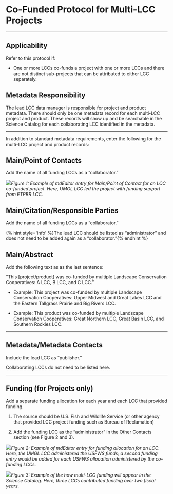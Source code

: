 # Co-Funded Protocol for Multi-LCC Projects

---

## Applicability

Refer to this protocol if:

* One or more LCCs co-funds a project with one or more LCCs and there are not distinct sub-projects that can be attributed to either LCC separately.

## Metadata Responsibility

The lead LCC data manager is responsible for project and product metadata. There should only be one metadata record for each multi-LCC project and product. These records will show up and be searchable in the Science Catalog for each collaborating LCC identified in the metadata.

---

In addition to standard metadata requirements, enter the following for the multi-LCC project and product records:

## Main/Point of Contacts

Add the name of all funding LCCs as a “collaborator.”

![](https://lh3.googleusercontent.com/SmpEd4mpmmMhWgQCiUf5yRg6EIM-iaNp1uhg_mzhd9bWyH1qHAsIaFgfH145AAqMd3DU7d6f5XacR3LR2NsTpO70Icwk0AaeIzSg79oK8EFvXTAD0XiL3sh4t-vLQCWPFmiUOHWb)_Figure 1: Example of mdEditor entry for Main/Point of Contact for an LCC co-funded project. Here, UMGL LCC led the project with funding support from ETPBR LCC._

## Main/Citation/Responsible Parties

Add the name of all funding LCCs as a “collaborator.”

{% hint style='info' %}The lead LCC should be listed as “administrator” and does not need to be added again as a “collaborator.”{% endhint %}


## Main/Abstract

Add the following text as as the last sentence:

"This \[project/product\] was co-funded by multiple Landscape Conservation Cooperatives: A LCC, B LCC, and C LCC.”

* Example: This project was co-funded by multiple Landscape Conservation Cooperatives: Upper Midwest and Great Lakes LCC and the Eastern Tallgrass Prairie and Big Rivers LCC.

* Example: This product was co-funded by multiple Landscape Conservation Cooperatives: Great Northern LCC, Great Basin LCC, and Southern Rockies LCC.

---

## Metadata/Metadata Contacts

Include the lead LCC as “publisher.”

Collaborating LCCs do not need to be listed here.

---

## Funding \(for Projects only\)

Add a separate funding allocation for each year and each LCC that provided funding.

1. The source should be U.S. Fish and Wildlife Service \(or other agency that provided LCC project funding such as Bureau of Reclamation\)

2. Add the funding LCC as the “administrator” in the Other Contacts section \(see Figure 2 and 3\).

![](https://lh5.googleusercontent.com/FuzsddF2rFu5QQiRYIC7xLYOQrFWwHFoqIIMa0OuODOz52A3oSi1tAUUfh58HTjYmtKohXAGKwWfoKXdRXjol3J-A_zBCl6kddAGBjErEWIfSrSoYAkdmieraFzgSYR3jBwG0q26)_Figure 2: Example of mdEditor entry for funding allocation for an LCC. Here, the UMGL LCC administered the USFWS funds; a second funding entry would be added for each USFWS allocation administered by the co-funding LCCs._

![](https://lh4.googleusercontent.com/BFjPNwSizy32gQE2rdtiUHmp14ZBcNpf5PKrtdg7Um4YdzjyIhx6CL53MCYfP7PlBMldvekBfhwBOZfpXlBE1LtaPgNIdYWTtK_MGAqm-bWWXrkYBYi632KT9n8e7cGbOYe0ocpp)_Figure 3: Example of the how multi-LCC funding will appear in the Science Catalog. Here, three LCCs contributed funding over two fiscal years._

